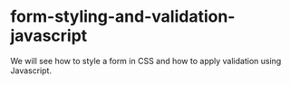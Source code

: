 # form-styling-and-validation-javascript
We will see how to style a form in CSS and how to apply validation using Javascript.
